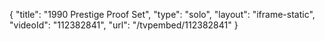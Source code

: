 {
    "title": "1990 Prestige Proof Set",
    "type": "solo",
    "layout": "iframe-static",
    "videoId": "112382841",
    "url": "\/tvpembed\/112382841"
}
